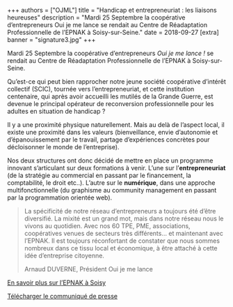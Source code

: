 +++
authors = ["OJML"]
title = "Handicap et entrepreneuriat : les liaisons heureuses"
description = "Mardi 25 Septembre la coopérative d’entrepreneurs Oui je me lance se rendait au Centre de Réadaptation Professionnelle de l’EPNAK à Soisy-sur-Seine."
date = 2018-09-27
[extra]
banner = "signature3.jpg"
+++

Mardi 25 Septembre la coopérative d’entrepreneurs _Oui je me lance !_ se rendait au Centre de Réadaptation Professionnelle de l’EPNAK à Soisy-sur-Seine.

Qu’est-ce qui peut bien rapprocher notre jeune société coopérative d’intérêt collectif (SCIC), tournée vers l’entrepreneuriat, et cette institution centenaire, qui après avoir accueilli les mutilés de la Grande Guerre, est devenue le principal opérateur de reconversion professionnelle pour les adultes en situation de handicap ?

Il y a une proximité physique naturellement. Mais au delà de l’aspect local, il existe une proximité dans les valeurs (bienveillance, envie d’autonomie et d’épanouissement par le travail, partage d’expériences concrètes pour décloisonner le monde de l’entreprise).

Nos deux structures ont donc décidé de mettre en place un programme innovant s’articulant sur deux formations à venir. L’une sur l’**entrepreneuriat** (de la stratégie au commercial en passant par le financement, la comptabilité, le droit etc..). L’autre sur le **numérique**, dans une approche multifonctionnelle (du graphisme au community management en passant par la programmation orientée web).

> La spécificité de notre réseau d’entrepreneurs a toujours été d’être diversifié. La mixité est un grand mot, mais dans notre réseau nous le vivons au quotidien. Avec nos 60 TPE, PME, associations, coopératives venues de secteurs très différents… et maintenant avec l’EPNAK. Il est toujours réconfortant de constater que nous sommes nombreux dans ce tissu local et économique, à être attaché à cette idée d’entreprise citoyenne.
> 
> Arnaud DUVERNE, Président Oui je me lance

[En savoir plus sur l’EPNAK à Soisy](https://www.fagerh.fr/centres-formations-et-prestations-accompagnement/epnak-crp-soisy-gabriel-et-charlotte-malleterre)

[Télécharger le communiqué de presse](Oui-je-me-lance-SignatureEPNAK.pdf)
